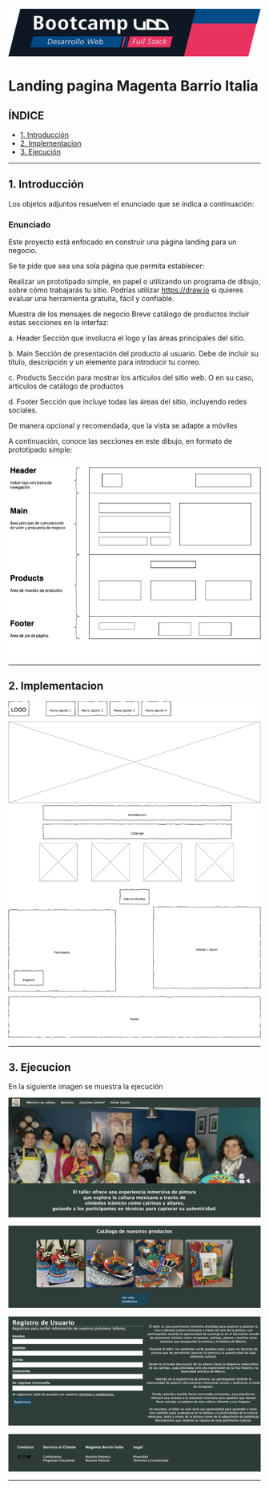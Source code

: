 ![Banner](./images/UDD.png) 

# Landing pagina Magenta Barrio Italia

## **ÍNDICE**

* [1. Introducción](#1-introduccion)
* [2. Implementacion](#2-implementacion)
* [3. Ejecución](#3-ejecucion)

****

## 1. Introducción

Los objetos adjuntos resuelven el enunciado que se indica a continuación:

### Enunciado ###

Este proyecto está enfocado en construir una página landing para un negocio.

Se te pide que sea una sola página que permita establecer:

Realizar un prototipado simple, en papel o utilizando un programa de dibujo, sobre cómo trabajarás tu sitio. Podrías utilizar https://draw.io si quieres evaluar una herramienta gratuita, fácil y confiable.

Muestra de los mensajes de negocio
Breve catálogo de productos
Incluir estas secciones en la interfaz:

a. Header Sección que involucra el logo y las áreas principales del sitio.

b. Main Sección de presentación del producto al usuario. Debe de incluir su título, descripción y un elemento para introducir tu correo.

c. Products Sección para mostrar los artículos del sitio web. O en su caso, artículos de catálogo de productos

d. Footer Sección que incluye todas las áreas del sitio, incluyendo redes sociales.

De manera opcional y recomendada, que la vista se adapte a 
móviles

A continuación, conoce las secciones en este dibujo, en formato de prototipado simple:

![Image](./plan.png) 

****

## 2. Implementacion

![Image](./planimpl.png) 

****

## 3. Ejecucion

En la siguiente imagen se muestra la ejecución 

![Image](./images/landing1.png)

![Image](./images/landing2.png)

![Image](./images/landing3.png)

![Image](./images/landing4.png)


****

